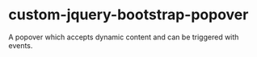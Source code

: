 # custom-jquery-bootstrap-popover
A popover which accepts dynamic content and can be triggered with events.



